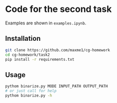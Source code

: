 # Code for the second task

Examples are shown in `examples.ipynb`.

## Installation

```bash
git clone https://github.com/maxme1/cg-homework
cd cg-homework/task2
pip install -r requirements.txt
```

## Usage

```bash
pythom binarize.py MODE INPUT_PATH OUTPUT_PATH
# or just call for help
pythom binarize.py -h
```
